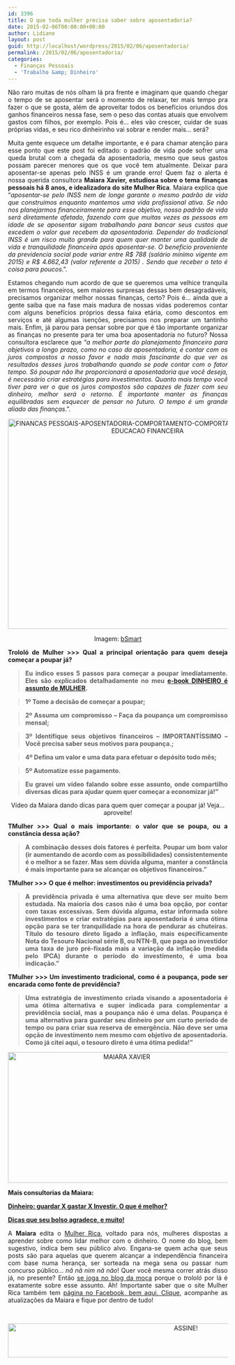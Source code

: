 ```yaml
---
id: 3396
title: O que toda mulher precisa saber sobre aposentadoria?
date: 2015-02-06T00:00:00+00:00
author: Lidiane
layout: post
guid: http://localhost/wordpress/2015/02/06/aposentadoria/
permalink: /2015/02/06/aposentadoria/
categories:
  - Finanças Pessoais
  - 'Trabalho &amp; Dinheiro'
---
```

<p align="justify">
  Não raro muitas de nós olham lá pra frente e imaginam que quando chegar o tempo de se aposentar será o momento de relaxar, ter mais tempo pra fazer o que se gosta, além de aproveitar todos os benefícios oriundos dos ganhos financeiros nessa fase, sem o peso das contas atuais que envolvem gastos com filhos, por exemplo. Pois é… eles vão crescer, cuidar de suas próprias vidas, e seu rico dinheirinho vai sobrar e render mais… será?
</p>

<p align="justify">
  Muita gente esquece um detalhe importante, e é para chamar atenção para esse ponto que este post foi editado: o padrão de vida pode sofrer uma queda brutal com a chegada da aposentadoria, mesmo que seus gastos possam parecer menores que os que você tem atualmente. Deixar para aposentar-se apenas pelo INSS é um grande erro! Quem faz o alerta é nossa querida consultora <strong>Maiara Xavier, estudiosa sobre o tema finanças pessoais há 8 anos, e idealizadora do site Mulher Rica</strong>. Maiara explica que “<em>aposentar-se pelo INSS nem de longe garante o mesmo padrão de vida que construímos enquanto mantemos uma vida profissional ativa. Se não nos planejarmos financeiramente para esse objetivo, nosso padrão de vida será diretamente afetado, fazendo com que muitas vezes as pessoas em idade de se aposentar sigam trabalhando para bancar seus custos que excedem o valor que recebem da aposentadoria. Depender do tradicional INSS é um risco muito grande para quem quer manter uma qualidade de vida e tranquilidade financeira após aposentar-se. O benefício proveniente da previdencia social pode variar entre R$ 788 (salário mínimo vigente em 2015) e R$ 4.662,43 (valor referente a 2015) . Sendo que receber o teto é coisa para poucos</em>.”.
</p>

<p align="justify">
  Estamos chegando num acordo de que se queremos uma velhice tranquila em termos financeiros, sem maiores surpresas dessas bem desagradáveis, precisamos organizar melhor nossas finanças, certo? Pois é… ainda que a gente saiba que na fase mais madura de nossas vidas poderemos contar com alguns benefícios próprios dessa faixa etária, como descontos em serviços e até algumas isenções, precisamos nos preparar um tantinho mais. Enfim, já parou para pensar sobre por que é tão importante organizar as finanças no presente para ter uma boa aposentadoria no futuro? Nossa consultora esclarece que “<em>a melhor parte do planejamento financeiro para objetivos a longo prazo, como no caso da aposentadoria, é contar com os juros compostos a nosso favor e nada mais fascinante do que ver os resultados desses juros trabalhando quando se pode contar com o fator tempo. Só poupar não lhe proporcionará a aposentadoria que você deseja, é necessário criar estratégias para investimentos. Quanto mais tempo você tiver para ver o que os juros compostos são capazes de fazer com seu dinheiro, melhor será o retorno. É importante manter as finanças equilibradas sem esquecer de pensar no futuro. O tempo é um grande aliado das finanças</em>.”.
</p>

<p align="center">
  <a href="http://www.trololodemulher.com.br/blog/wp-content/uploads/2015/02/FINANCAS-PESSOAIS-APOSENTADORIA-COMPORTAMENTO-COMPORTAMENTO-FEMININO-EDUCACAO-FINANCEIRA.jpg"><img class="alignnone size-full wp-image-10771" src="http://www.trololodemulher.com.br/blog/wp-content/uploads/2015/02/FINANCAS-PESSOAIS-APOSENTADORIA-COMPORTAMENTO-COMPORTAMENTO-FEMININO-EDUCACAO-FINANCEIRA.jpg" alt="FINANCAS PESSOAIS-APOSENTADORIA-COMPORTAMENTO-COMPORTAMENTO FEMININO-EDUCACAO FINANCEIRA" width="640" height="481" /></a>
</p>

<p align="center">
  Imagem: <a href="http://www.bsmartguide.com/learn/how-to-manage-your-money/1005-3-retirement-planning-questions-for-millennial-women.html" target="_blank">bSmart</a>
</p>

<p align="justify">
  <strong>Trololó de Mulher >>> Qual a principal orientação para quem deseja começar a poupar já?</strong>
</p>

> <p align="justify">
>   <strong>Eu indico esses 5 passos para começar a poupar imediatamente. Eles são explicados detalhadamente no meu </strong><a href="http://www.mulher-rica.com.br/ebook-dinheiro-assunto-de-mulher/" target="_blank"><strong>e-book DINHEIRO é assunto de MULHER</strong></a><strong>.</strong>
> </p>

> <p align="justify">
>   <strong>1º Tome a decisão de começar a poupar;</strong>
> </p>

> <p align="justify">
>   <strong>2º Assuma um compromisso &#8211; Faça da poupança um compromisso mensal;</strong>
> </p>

> <p align="justify">
>   <strong>3º Identifique seus objetivos financeiros – IMPORTANTÍSSIMO – Você precisa saber seus motivos para poupança.;</strong>
> </p>

> <p align="justify">
>   <strong>4º Defina um valor e uma data para efetuar o depósito todo mês;</strong>
> </p>

> <p align="justify">
>   <strong>5º Automatize esse pagamento.</strong>
> </p>

> <p align="justify">
>   <strong>Eu gravei um vídeo falando sobre esse assunto, onde compartilho diversas dicas para ajudar quem quer começar a economizar já!”</strong>
> </p>

<p align="center">
</p>

<p align="center">
  Vídeo da Maiara dando dicas para quem quer começar a poupar já! Veja… aproveite!
</p>

<p align="justify">
  <b>TMulher >>> Qual o mais importante: o valor que se poupa, ou a constância dessa ação?</b>
</p>

> <p align="justify">
>   <strong>A combinação desses dois fatores é perfeita. Poupar um bom valor (ir aumentando de acordo com as possibilidades) consistentemente é o melhor a se fazer. Mas sem dúvida alguma, manter a constância é mais importante para se alcançar os objetivos financeiros.”</strong>
> </p>

<p align="justify">
  <strong>TMulher >>></strong> <b>O que é melhor: investimentos ou previdência privada?</b>
</p>

> <p align="justify">
>   <strong>A previdência privada é uma alternativa que deve ser muito bem estudada. Na maioria dos casos não é uma boa opção, por contar com taxas excessivas. Sem dúvida alguma, estar informada sobre investimentos e criar estratégias para aposentadoria é uma ótima opção para se ter tranquilidade na hora de pendurar as chuteiras. Título do tesouro direto ligado a inflação, mais especificamente Nota do Tesouro Nacional série B, ou NTN-B, que paga ao investidor uma taxa de juro pré-fixada mais a variação da inflação (medida pelo IPCA) durante o período do investimento, é uma boa indicação.”</strong>
> </p>

<p align="justify">
  <b>TMulher >>> Um investimento tradicional, como é a poupança, pode ser encarada como fonte de previdência?</b>
</p>

> <p align="justify">
>   <strong>Uma estratégia de investimento criada visando a aposentadoria é uma ótima alternativa e super indicada para complementar a previdência social, mas a poupança não é uma delas. Poupança é uma alternativa para guardar seu dinheiro por um curto período de tempo ou para criar sua reserva de emergência. Não deve ser uma opção de investimento nem mesmo com objetivo de aposentadoria. Como já citei aqui, o tesouro direto é uma ótima pedida!”</strong>
> </p>

<p align="center">
  <a href="http://www.trololodemulher.com.br/blog/wp-content/uploads/2012/11/MAIARA-XAVIER.png"><img class="alignnone size-full wp-image-9333" src="http://www.trololodemulher.com.br/blog/wp-content/uploads/2012/11/MAIARA-XAVIER.png" alt="MAIARA XAVIER" width="529" height="299" /></a>
</p>

<p align="justify">
  <strong>Mais consultorias da Maiara:</strong>
</p>

<p align="justify">
  <a href="http://www.trololodemulher.com.br/2014/07/18/dinheiro-educacao-financeira/" target="_blank"><strong>Dinheiro: guardar X gastar X Investir. O que é melhor?</strong></a>
</p>

<p align="justify">
  <a href="http://www.trololodemulher.com.br/2012/11/16/financas-pessoais/" target="_blank"><strong>Dicas que seu bolso agradece, e muito!</strong></a>
</p>

<p align="justify">
  A <strong>Maiara</strong> edita o <a href="http://www.mulher-rica.com.br/" target="_blank">Mulher Rica</a>, voltado para nós, mulheres dispostas a aprender sobre como lidar melhor com o dinheiro. O nome do blog, bem sugestivo, indica bem seu público alvo. Engana-se quem acha que seus posts são para aquelas que querem alcançar a independência financeira com base numa herança, ser sorteada na mega sena ou passar num concurso público… <em>nã nã nim nã não</em>! Quer você mesma correr atrás disso já, no presente? Então <a href="http://www.mulher-rica.com.br/" target="_blank">se joga no blog da moça</a> porque o<em> trololó</em> por lá é exatamente sobre esse assunto. Ah! Importante saber que o site Mulher Rica também tem <a href="https://www.facebook.com/mulherica?ref=ts&fref=ts" target="_blank">página no Facebook, bem aqui. Clique</a>, acompanhe as atualizações da Maiara e fique por dentro de tudo!
</p>

&nbsp;

<p align="center">
  <a href="http://feedburner.google.com/fb/a/mailverify?uri=blogbichafemea&loc=pt_BR" target="_blank"><img class="alignnone size-full wp-image-10439" src="http://www.trololodemulher.com.br/blog/wp-content/uploads/2014/09/ASSINE.png" alt="ASSINE!" width="800" height="78" /></a>
</p>

&nbsp;

&nbsp;